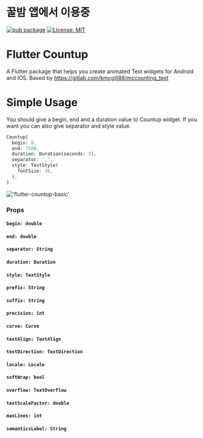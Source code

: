 # 꿀밤 앱에서 이용중


[![pub package](https://img.shields.io/pub/v/countup.svg)](https://pub.dev/packages/countup) 
[![License: MIT](https://img.shields.io/badge/License-MIT-yellow.svg)](https://opensource.org/licenses/MIT)


# Flutter Countup

A Flutter package that helps you create animated Text widgets for Android and IOS. Based by https://gitlab.com/kmcgill88/mccounting_text

# Simple Usage

You should give a begin, end and a duration value to Countup widget. If you want you can also give separator and style value.

```dart
Countup(
  begin: 0,
  end: 7500,
  duration: Duration(seconds: 3),
  separator: ',',
  style: TextStyle(
    fontSize: 36,
  ),
)
```


!['flutter-countup-basic'](https://media0.giphy.com/media/dvfNHGdpm984wCYfKh/giphy.gif)

### Props

#### `begin: double`

#### `end: double`

#### `separator: String`

#### `duration: Duration`

#### `style: TextStyle`

#### `prefix: String`

#### `suffix: String`

#### `precision: int`

#### `curve: Curve`

#### `textAlign: TextAlign`

#### `textDirection: TextDirection`

#### `locale: Locale`

#### `softWrap: bool`

#### `overflow: TextOverflow`

#### `textScaleFactor: double`

#### `maxLines: int`

#### `semanticsLabel: String`
